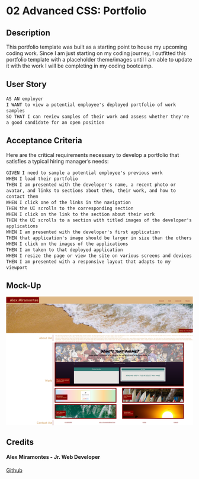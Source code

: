 # 02 Advanced CSS: Portfolio

## Description
This portfolio template was built as a starting point to house my upcoming coding work. Since I am just starting on my coding journey, I outfitted this portfolio template with a placeholder theme/images until I am able to update it with the work I will be completing in my coding bootcamp. 

## User Story

```
AS AN employer
I WANT to view a potential employee's deployed portfolio of work samples
SO THAT I can review samples of their work and assess whether they're a good candidate for an open position
```

## Acceptance Criteria

Here are the critical requirements necessary to develop a portfolio that satisfies a typical hiring manager’s needs:

```
GIVEN I need to sample a potential employee's previous work
WHEN I load their portfolio
THEN I am presented with the developer's name, a recent photo or avatar, and links to sections about them, their work, and how to contact them
WHEN I click one of the links in the navigation
THEN the UI scrolls to the corresponding section
WHEN I click on the link to the section about their work
THEN the UI scrolls to a section with titled images of the developer's applications
WHEN I am presented with the developer's first application
THEN that application's image should be larger in size than the others
WHEN I click on the images of the applications
THEN I am taken to that deployed application
WHEN I resize the page or view the site on various screens and devices
THEN I am presented with a responsive layout that adapts to my viewport
```

## Mock-Up


![screenShot](./assets/images/screenshot-adv-css-portfolio.png)


## Credits

#### Alex Miramontes - Jr. Web Developer
[Github](https://github.com/amiramonte)